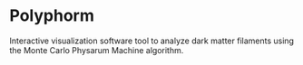 # Polyphorm
Interactive visualization software tool to analyze dark matter filaments using the Monte Carlo Physarum Machine algorithm.
